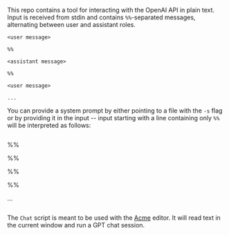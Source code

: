This repo contains a tool for interacting with the OpenAI API in plain text. Input is received from stdin and contains `%%`-separated messages, alternating between user and assistant roles.

```
<user message>

%%

<assistant message>

%%

<user message>

...
```

You can provide a system prompt by either pointing to a file with the `-s` flag or by providing it in the input -- input starting with a line containing only `%%` will be interpreted as follows:


```
```
%%

<system message>

%%

<user message>

%%

<assistant message>

%%

<user message>

...
```
```

The `Chat` script is meant to be used with the [Acme](acme.cat-v.org) editor. It will read text in the current window and run a GPT chat session.